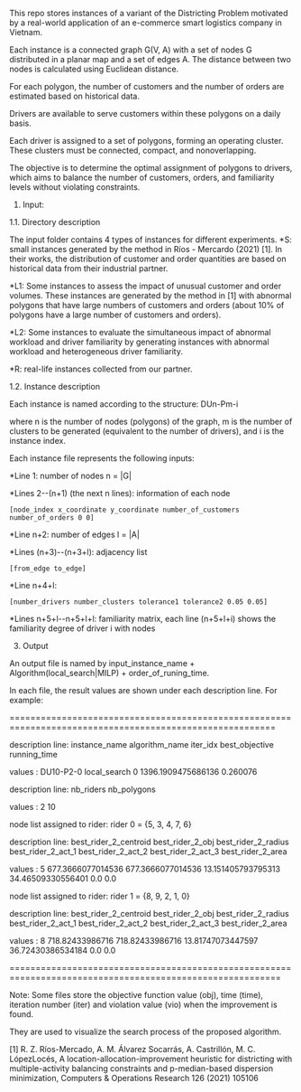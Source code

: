 This repo stores instances of a variant of the Districting Problem motivated by a real-world application of an e-commerce smart logistics company in Vietnam.

Each instance is a connected graph G(V, A) with a set of nodes G distributed in a planar map and a set of edges A. The distance between two nodes is calculated using Euclidean distance.

For each polygon, the number of customers and the number of orders are estimated based on historical data. 

Drivers are available to serve customers within these polygons on a daily basis. 

Each driver is assigned to a set of polygons, forming an operating cluster. These clusters must be connected, compact, and nonoverlapping. 

The objective is to determine the optimal assignment of polygons to drivers, which aims to balance the number of customers, orders, and familiarity levels without violating constraints.

1. Input:
   
1.1. Directory description

The input folder contains 4 types of instances for different experiments. 
*S: small instances generated by the method in Ríos - Mercardo (2021) [1]. In their works, the distribution of customer and order quantities are based on historical data from their industrial partner.

*L1: Some instances to assess the impact of unusual customer and order volumes. These instances are generated by the method in [1] with abnormal polygons that have large numbers of customers and orders (about 10% of polygons have a large number of customers and orders).

*L2: Some instances to evaluate the simultaneous impact of abnormal workload and driver familiarity by generating instances with abnormal workload and heterogeneous driver familiarity.

*R: real-life instances collected from our partner.

1.2. Instance description

Each instance is named according to the structure: DUn-Pm-i

where n is the number of nodes (polygons) of the graph, m is the number of clusters to be generated (equivalent to the number of drivers), and i is the instance index.

Each instance file represents the following inputs:

*Line 1: number of nodes n = |G|

*Lines 2--(n+1) (the next n lines): information of each node

    [node_index x_coordinate y_coordinate number_of_customers number_of_orders 0 0]
    
*Line n+2: number of edges l = |A|

*Lines (n+3)--(n+3+l): adjacency list

    [from_edge to_edge]
    
*Line n+4+l:

    [number_drivers number_clusters tolerance1 tolerance2 0.05 0.05]
    
*Lines n+5+l--n+5+l+l: familiarity matrix, each line (n+5+l+i) shows the familiarity degree of driver i with nodes

3. Output

An output file is named by input_instance_name + Algorithm(local_search|MILP) + order_of_runing_time.

In each file, the result values are shown under each description line. For example:

=========================================================================================================

description line:            instance_name algorithm_name    iter_idx   best_objective        running_time

values          :            DU10-P2-0     local_search     0          1396.1909475686136    0.260076

description line:            nb_riders nb_polygons

values          :            2 10

node list assigned to rider: rider 0 = {5, 3, 4, 7, 6}

description line:            best_rider_2_centroid   best_rider_2_obj   best_rider_2_radius   best_rider_2_act_1   best_rider_2_act_2   best_rider_2_act_3 best_rider_2_area

values          :            5                       677.3666077014536  677.3666077014536     13.151405793795313   34.46509330556401    0.0                0.0

node list assigned to rider: rider 1 = {8, 9, 2, 1, 0}

description line:            best_rider_2_centroid   best_rider_2_obj   best_rider_2_radius   best_rider_2_act_1   best_rider_2_act_2   best_rider_2_act_3 best_rider_2_area

values          :            8                       718.82433986716    718.82433986716       13.81747073447597    36.72430386534184    0.0                0.0

==========================================================================================================

Note: Some files store the objective function value (obj), time (time), iteration number (iter) and violation value (vio) when the improvement is found.

They are used to visualize the search process of the proposed algorithm.

[1] R. Z. Ríos-Mercado, A. M. Álvarez Socarrás, A. Castrillón, M. C. LópezLocés, A location-allocation-improvement heuristic for districting with multiple-activity balancing constraints and p-median-based dispersion minimization, Computers & Operations Research 126 (2021) 105106
  
